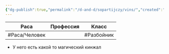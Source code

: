 ```yaml
---
{"dg-publish":true,"permalink":"/d-and-d/sopartijczy/vins/","created":"2023-12-11T09:29:44.000+04:00","updated":"2023-12-26T15:49:51.901+04:00"}
---
```



| **Раса**      | **Профессия** | **Класс**  |
| ------------- | ------------- | ---------- |
| #Раса/Человек |               | #Разбойник |

- У него есть какой то магический кинжал